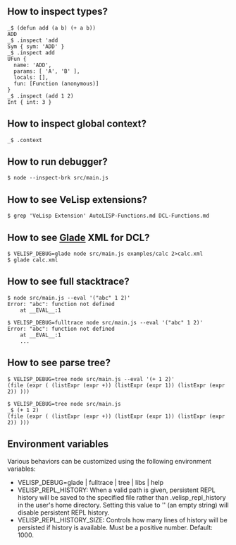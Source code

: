 ## How to inspect types?

```
_$ (defun add (a b) (+ a b))
ADD
_$ .inspect 'add
Sym { sym: 'ADD' }
_$ .inspect add
UFun {
  name: 'ADD',
  params: [ 'A', 'B' ],
  locals: [],
  fun: [Function (anonymous)]
}
_$ .inspect (add 1 2)
Int { int: 3 }
```

## How to inspect global context?

```
_$ .context
```

## How to run debugger?

```
$ node --inspect-brk src/main.js
```

## How to see VeLisp extensions?

```
$ grep 'VeLisp Extension' AutoLISP-Functions.md DCL-Functions.md
```

## How to see [Glade](https://glade.gnome.org/) XML for DCL?

```
$ VELISP_DEBUG=glade node src/main.js examples/calc 2>calc.xml
$ glade calc.xml
```

## How to see full stacktrace?

```
$ node src/main.js --eval '("abc" 1 2)'
Error: "abc": function not defined
    at __EVAL__:1
```

```
$ VELISP_DEBUG=fulltrace node src/main.js --eval '("abc" 1 2)'
Error: "abc": function not defined
    at __EVAL__:1
    ...
```

## How to see parse tree?

```
$ VELISP_DEBUG=tree node src/main.js --eval '(+ 1 2)'
(file (expr ( (listExpr (expr +)) (listExpr (expr 1)) (listExpr (expr 2)) )))
```

```
$ VELISP_DEBUG=tree node src/main.js
_$ (+ 1 2)
(file (expr ( (listExpr (expr +)) (listExpr (expr 1)) (listExpr (expr 2)) )))
```

## Environment variables

Various behaviors can be customized using the following environment variables:

* VELISP_DEBUG=glade | fulltrace | tree | libs | help
* VELISP_REPL_HISTORY: When a valid path is given, persistent REPL history will be
saved to the specified file rather than .velisp_repl_history in the user's home
directory. Setting this value to '' (an empty string) will disable persistent
REPL history.
* VELISP_REPL_HISTORY_SIZE: Controls how many lines of history will be persisted
if history is available. Must be a positive number. Default: 1000.
